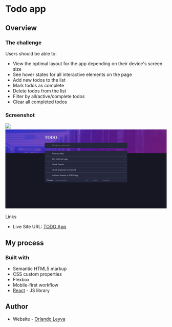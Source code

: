 # Todo app 

## Overview

### The challenge

Users should be able to:

- View the optimal layout for the app depending on their device's screen size
- See hover states for all interactive elements on the page
- Add new todos to the list
- Mark todos as complete
- Delete todos from the list
- Filter by all/active/complete todos
- Clear all completed todos

### Screenshot

![](./screenshot.jpg)![1687287530922](image/README-template/1687287530922.png)

Links

- Live Site URL: [TODO App](https://gentle-sunburst-15afe6.netlify.app/)

## My process

### Built with

- Semantic HTML5 markup
- CSS custom properties
- Flexbox
- Mobile-first workflow
- [React](https://reactjs.org/) - JS library

## Author

- Website - [Orlando Leyva](https://orlando-leyva-portfolio.netlify.app/)
